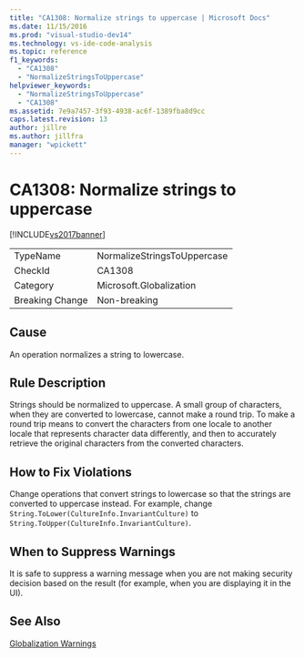 ```yaml
---
title: "CA1308: Normalize strings to uppercase | Microsoft Docs"
ms.date: 11/15/2016
ms.prod: "visual-studio-dev14"
ms.technology: vs-ide-code-analysis
ms.topic: reference
f1_keywords:
  - "CA1308"
  - "NormalizeStringsToUppercase"
helpviewer_keywords:
  - "NormalizeStringsToUppercase"
  - "CA1308"
ms.assetid: 7e9a7457-3f93-4938-ac6f-1389fba8d9cc
caps.latest.revision: 13
author: jillre
ms.author: jillfra
manager: "wpickett"
---
```

# CA1308: Normalize strings to uppercase
[!INCLUDE[vs2017banner](../includes/vs2017banner.md)]

|||
|-|-|
|TypeName|NormalizeStringsToUppercase|
|CheckId|CA1308|
|Category|Microsoft.Globalization|
|Breaking Change|Non-breaking|

## Cause
 An operation normalizes a string to lowercase.

## Rule Description
 Strings should be normalized to uppercase. A small group of characters, when they are converted to lowercase, cannot make a round trip. To make a round trip means to convert the characters from one locale to another locale that represents character data differently, and then to accurately retrieve the original characters from the converted characters.

## How to Fix Violations
 Change operations that convert strings to lowercase so that the strings are converted to uppercase instead. For example, change `String.ToLower(CultureInfo.InvariantCulture)` to `String.ToUpper(CultureInfo.InvariantCulture)`.

## When to Suppress Warnings
 It is safe to suppress a warning message when you are not making security decision based on the result (for example, when you are displaying it in the UI).

## See Also
 [Globalization Warnings](../code-quality/globalization-warnings.md)

